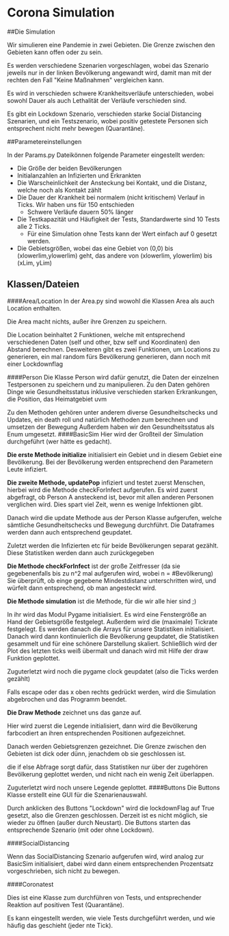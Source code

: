 # Corona Simulation
##Die Simulation

Wir simulieren eine Pandemie in zwei Gebieten. Die Grenze zwischen den Gebieten kann offen oder zu sein.

Es werden verschiedene Szenarien vorgeschlagen, wobei das Szenario jeweils nur in der linken Bevölkerung angewandt wird, damit man mit der rechten den Fall "Keine Maßnahmen" vergleichen kann.

Es wird in verschieden schwere Krankheitsverläufe unterschieden, wobei sowohl Dauer als auch Lethalität der Verläufe verschieden sind.

Es gibt ein Lockdown Szenario, verschieden starke Social Distancing Szenarien, und ein Testszenario, wobei positiv getestete Personen sich entsprechent nicht mehr bewegen (Quarantäne).




##Parametereinstellungen

In der Params.py Dateikönnen folgende Parameter eingestellt werden:  
* Die Größe der beiden Bevölkerungen
* Initialanzahlen an Infizierten und Erkrankten
* Die Warscheinlichkeit der Ansteckung bei Kontakt, und die Distanz, welche noch als Kontakt zählt
* Die Dauer der Krankheit bei normalem (nicht kritischem) Verlauf in Ticks. Wir haben uns für 150 entschieden
    * Schwere Verläufe dauern 50% länger
* Die Testkapazität und Häufigkeit der Tests, Standardwerte sind 10 Tests alle 2 Ticks.
    * Für eine Simulation ohne Tests kann der Wert einfach auf 0 gesetzt werden.
* Die Gebietsgrößen, wobei das eine Gebiet von (0,0) bis (xlowerlim,ylowerlim) geht, das andere von (xlowerlim, ylowerlim) bis (xLim, yLim)


## Klassen/Dateien

####Area/Location
In der Area.py sind wowohl die Klassen Area als auch Location enthalten.

Die Area macht nichts, außer ihre Grenzen zu speichern.

Die Location beinhaltet 2 Funktionen, welche mit entsprechend verschiedenen Daten (self und other, bzw self und Koordinaten) den Abstand berechnen.
Desweiteren gibt es zwei Funktionen, um Locations zu generieren, ein mal random fürs Bevölkerung generieren, dann noch mit einer Lockdownflag


####Person
Die Klasse Person wird dafür genutzt, die Daten der einzelnen Testpersonen zu speichern und zu manipulieren.
Zu den Daten gehören Dinge wie Gesundheitsstatus inklusive verschieden starken Erkrankungen, die Position, das Heimatgebiet uvm

Zu den Methoden gehören unter anderem diverse Gesundheitschecks und Updates, ein death roll und natürlich Methoden zum berechnen und umsetzen der Bewegung
Außerdem haben wir den Gesundheitsstatus als Enum umgesetzt.
####BasicSim
Hier wird der Großteil der Simulation durchgeführt (wer hätte es gedacht).

**Die erste Methode initialize** initialisiert ein Gebiet und in diesem Gebiet eine Bevölkerung.
Bei der Bevölkerung werden entsprechend den Parametern Leute infiziert.

**Die zweite Methode, updatePop** infiziert und testet zuerst Menschen, hierbei wird die Methode checkForInfect aufgerufen.
Es wird zuerst abgefragt, ob Person A ansteckend ist, bevor mit allen anderen Personen verglichen wird. Dies spart viel Zeit, wenn es wenige Infektionen gibt. 


Danach wird die update Methode aus der Person Klasse aufgerufen, welche sämtliche Gesundheitschecks und Bewegung durchführt.
Die Dataframes werden dann auch entsprechend geupdatet.

Zuletzt werden die Infizierten etc für beide Bevölkerungen separat gezählt. Diese Statistiken werden dann auch zurückgegeben

**Die Methode checkForInfect** ist der große Zeitfresser (da sie gegebenenfalls bis zu n^2 mal aufgerufen wird, wobei n = #Bevölkerung)
Sie überprüft, ob einge gegebene Mindestdistanz unterschritten wird, und würfelt dann entsprechend, ob man angesteckt wird.

**Die Methode simulation** ist die Methode, für die wir alle hier sind ;)

In ihr wird das Modul Pygame initialisiert. Es wird eine Fenstergröße an Hand der Gebietsgröße festgelegt. Außerdem wird die (maximale) Tickrate festgelegt.
Es werden danach die Arrays für unsere Statistiken initialisiert. Danach wird dann kontinuierlich die Bevölkerung geupdatet, die Statistiken gesammelt und für eine schönere Darstellung skaliert.
Schließlich wird der Plot des letzten ticks weiß übermalt und danach wird mit Hilfe der draw Funktion geplottet.

Zuguterletzt wird noch die pygame clock geupdatet (also die Ticks werden gezählt)

Falls escape oder das x oben rechts gedrückt werden, wird die Simulation abgebrochen und das Programm beendet.


**Die Draw Methode** zeichnet uns das ganze auf.

Hier wird zuerst die Legende initialisiert, dann wird die Bevölkerung farbcodiert an ihren entsprechenden Positionen aufgezeichnet.

Danach werden Gebietsgrenzen gezeichnet. Die Grenze zwischen den Gebieten ist dick oder dünn, jenachdem ob sie geschlossen ist.

die if else Abfrage sorgt dafür, dass Statistiken nur über der zugehören Bevölkerung geplottet werden, und nicht nach ein wenig Zeit überlappen.

Zuguterletzt wird noch unsere Legende geplottet.
####Buttons
Die Buttons Klasse erstellt eine GUI für die Szenarienauswahl.

Durch anklicken des Buttons "Lockdown" wird die lockdownFlag auf True gesetzt, also die Grenzen geschlossen. Derzeit ist es nicht möglich, sie wieder zu öffnen (außer durch Neustart).
Die Buttons starten das entsprechende Szenario (mit oder ohne Lockdown).

####SocialDistancing

Wenn das SocialDistancing Szenario aufgerufen wird, wird analog zur BasicSim initialisiert, dabei wird dann einem entsprechenden Prozentsatz vorgeschrieben, sich nicht zu bewegen.

####Coronatest

Dies ist eine Klasse zum durchführen von Tests, und entsprechender Reaktion auf positiven Test (Quarantäne).

Es kann eingestellt werden, wie viele Tests durchgeführt werden, und wie häufig das geschieht (jeder nte Tick).
